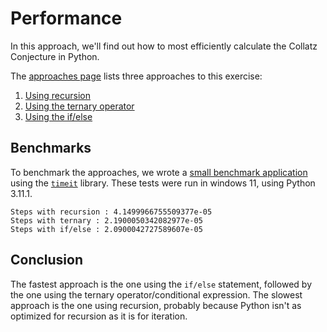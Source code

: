 # Performance

In this approach, we'll find out how to most efficiently calculate the Collatz Conjecture in Python.

The [approaches page][approaches] lists three approaches to this exercise:

1. [Using recursion][approach-recursion]
2. [Using the ternary operator][approach-ternary-operator]
3. [Using the if/else][approach-if-else]

## Benchmarks

To benchmark the approaches, we wrote a [small benchmark application][benchmark-application] using the [`timeit`][timeit] library.
These tests were run in windows 11, using Python 3.11.1.

```
Steps with recursion : 4.1499966755509377e-05
Steps with ternary : 2.1900050342082977e-05
Steps with if/else : 2.0900042727589607e-05
```

## Conclusion

The fastest approach is the one using the `if/else` statement, followed by the one using the ternary operator/conditional expression.
The slowest approach is the one using recursion, probably because Python isn't as optimized for recursion as it is for iteration.

[approaches]: https://exercism.org/tracks/python/exercises/collatz-conjecture/approaches
[approach-if-else]: https://exercism.org/tracks/python/exercises/collatz-conjecture/approaches/if-else
[approach-recursion]: https://exercism.org/tracks/python/exercises/collatz-conjecture/approaches/recursion
[approach-ternary-operator]: https://exercism.org/tracks/python/exercises/collatz-conjecture/approaches/ternary-operator
[benchmark-application]: https://github.com/exercism/python/blob/main/exercises/practice/collatz-conjecture/.articles/performance/code/Benchmark.py
[timeit]: https://docs.python.org/3/library/timeit.html
